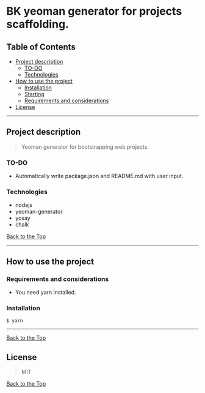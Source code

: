 # BK yeoman generator for projects scaffolding.
## Table of Contents

- [Project description](#project-description)
  - [TO-DO](#to-do)
  - [Technologies](#technologies)
- [How to use the project](#how-to-use-the-project)
  - [Installation](#installation)
  - [Starting](#Starting)
  - [Requirements and considerations](#requirements-and-considerations)
- [License](#license)

---

## Project description

> Yeoman generator for bootstrapping web projects.

### TO-DO

- Automatically write package.json and README.md with user input.

### Technologies

- nodejs
- yeoman-generator
- yosay
- chalk

[Back to the Top](#table-of-contents)

---

## How to use the project

### Requirements and considerations

- You need yarn installed.

### Installation

```
$ yarn
```
---

[Back to the Top](#table-of-contents)
## License

> MIT

[Back to the Top](#table-of-contents)
